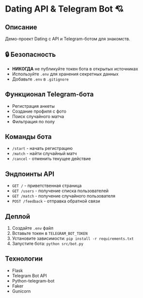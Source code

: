 # Dating API & Telegram Bot 💘

## Описание
Демо-проект Dating с API и Telegram-ботом для знакомств.

## 🔒 Безопасность
- **НИКОГДА** не публикуйте токен бота в открытых источниках
- Используйте `.env` для хранения секретных данных
- Добавьте `.env` в `.gitignore`

## Функционал Telegram-бота
- Регистрация анкеты
- Создание профиля с фото
- Поиск случайного матча
- Фильтрация по полу

## Команды бота
- `/start` - начать регистрацию
- `/match` - найти случайный матч
- `/cancel` - отменить текущее действие

## Эндпоинты API
- `GET /` - приветственная страница
- `GET /users` - получение списка пользователей
- `GET /match` - получение случайного пользователя
- `POST /feedback` - отправка обратной связи

## Деплой
1. Создайте `.env` файл
2. Вставьте токен в `TELEGRAM_BOT_TOKEN`
3. Установите зависимости: `pip install -r requirements.txt`
4. Запустите бота: `python src/bot.py`

## Технологии
- Flask
- Telegram Bot API
- Python-telegram-bot
- Faker
- Gunicorn 